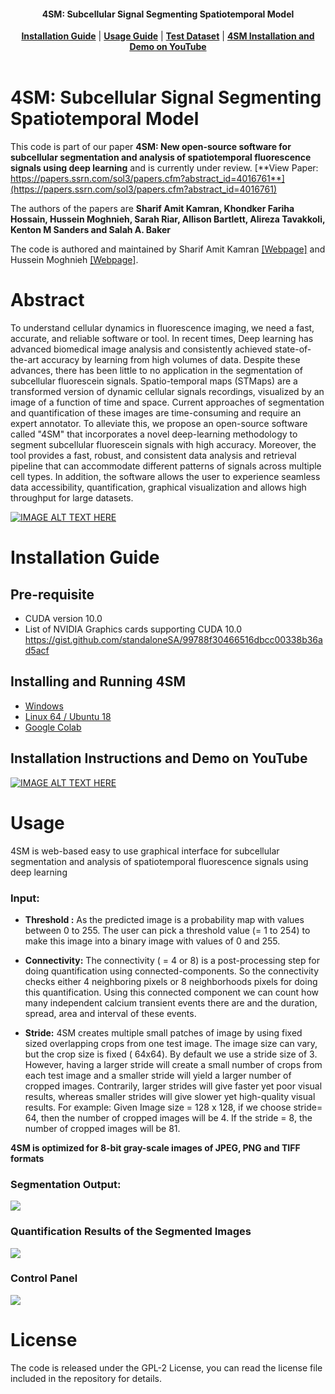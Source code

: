 <h4 align="center">
  4SM: Subcellular Signal Segmenting Spatiotemporal Model
</h4>

<div align="center">
  <a href="#installation-guide"><b>Installation Guide</b></a> |
  <a href="#usage"><b>Usage Guide</b></a> |
  <a href="https://github.com/SharifAmit/4SM/tree/main/examples/image_dataset/"><b>Test Dataset</b></a> |
  <a href="https://www.youtube.com/watch?v=t2LsQkyAGQc" target="4SM tutorial"><b>4SM Installation and Demo on YouTube</b></a>
</div>

<br/>

# 4SM: Subcellular Signal Segmenting Spatiotemporal Model

This code is part of our paper **4SM: New open-source software for subcellular segmentation and analysis of spatiotemporal fluorescence signals using deep learning** and is currently under review. [**View Paper: https://papers.ssrn.com/sol3/papers.cfm?abstract_id=4016761**](https://papers.ssrn.com/sol3/papers.cfm?abstract_id=4016761)


The authors of the papers are <b>Sharif Amit Kamran, Khondker Fariha Hossain, Hussein Moghnieh, Sarah Riar, Allison Bartlett, Alireza Tavakkoli, Kenton M Sanders and Salah A. Baker</b>

The code is authored and maintained by Sharif Amit Kamran [[Webpage]](https://www.sharifamit.com/) and Hussein Moghnieh [[Webpage]](https://medium.com/@husseinmoghnie).


# Abstract

To understand cellular dynamics in fluorescence imaging, we need a fast, accurate, and reliable software or tool. In recent times, Deep learning has advanced biomedical image analysis and consistently achieved state-of-the-art accuracy by learning from high volumes of data. Despite these advances, there has been little to no application in the segmentation of subcellular fluorescein signals. Spatio-temporal maps (STMaps) are a transformed version of dynamic cellular signals recordings, visualized by an image of a function of time and space. Current approaches of segmentation and quantification of these images are time-consuming and require an expert annotator. To alleviate this, we propose an open-source software called "4SM" that incorporates a novel deep-learning methodology to segment subcellular fluorescein signals with high accuracy. Moreover, the tool provides a fast, robust, and consistent data analysis and retrieval pipeline that can accommodate different patterns of signals across multiple cell types. In addition, the software allows the user to experience seamless data accessibility, quantification, graphical visualization and allows high throughput for large datasets. 

[![IMAGE ALT TEXT HERE](docs/graphical_abstract.png)](https://www.youtube.com/watch?v=t2LsQkyAGQc)


# Installation Guide

## Pre-requisite

- CUDA version 10.0
- List of NVIDIA Graphics cards supporting CUDA 10.0
      https://gist.github.com/standaloneSA/99788f30466516dbcc00338b36ad5acf

## Installing and Running 4SM
- [Windows](docs/Windows_Installation_Guide.md)
- [Linux 64 / Ubuntu 18](docs/Ubuntu_Instllation_Guide.md)  
- [Google Colab](https://colab.research.google.com/drive/1mlmrOho8D5Cd-eqlV-aZHAYAY-EpEjmj?usp=sharing)

## Installation Instructions and Demo on YouTube
[![IMAGE ALT TEXT HERE](docs/youtube_graphical_abstract.png)](https://www.youtube.com/watch?v=t2LsQkyAGQc)


# Usage
4SM is web-based easy to use graphical interface for subcellular segmentation and analysis of spatiotemporal fluorescence signals using deep learning

### Input:

- **Threshold :**
As the predicted image is a probability map with values between 0 to 255. The user can pick a threshold value  (= 1 to 254) to make this image into a binary image with values of 0 and 255.

- **Connectivity:**
The connectivity ( = 4 or 8)  is a post-processing step for doing quantification using connected-components. So the connectivity checks either 4 neighboring pixels or 8 neighborhoods pixels for doing this quantification. Using this connected component we can count how many independent calcium transient events there are and the duration, spread, area and interval of these events.

- **Stride:**
4SM creates multiple small patches of image by using fixed sized overlapping crops from one test image. The image size can vary, but the crop size is fixed ( 64x64). By default we use a stride size of 3. However, having a larger stride will create a small number of crops from each test image and a smaller stride will yield a larger number of cropped images. Contrarily, larger strides will give faster yet poor visual results, whereas smaller strides will give slower yet high-quality visual results.
    For example: Given Image size = 128 x 128, if we choose stride= 64, then the number of cropped images will be 4. If the stride = 8, the number of cropped images will be 81. 

**4SM is optimized for 8-bit gray-scale images of JPEG, PNG and TIFF formats**

### Segmentation Output:
 ![](docs/Image_Segmentation.png)  

### Quantification Results of the Segmented Images
  ![](docs/4SM_stochastic.png)  

### Control Panel
![](docs/control_panel.png)  

# License
The code is released under the GPL-2 License, you can read the license file included in the repository for details.
